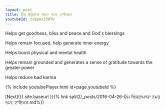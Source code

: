 ```yaml
---
layout: post
title: ਓਮ ਵੈਕੁੰਠਾਯ ਨਮਹ ੧੦੮ ਟਾਇਮਸ
youtubeId: zx8pms33HTU
---
```

 
 
Helps get goodness, bliss and peace and God's blessings
 
Helps remain focused, help generate inner energy 
 
Helps boost physical and mental health 
 
Helps remain grounded and generates a sense of gratitude towards the greater power 
 
Helps reduce bad karma
 
 
 
 


{% include youtubePlayer.html id=page.youtubeId %}
 
[Next]({{ site.baseurl }}{% link  split2/_posts/2016-04-26-ਓਮ ਵਿਸ਼ਰਾਮਾਯਾ ਨਮਹ ੧੦੮ ਟਾਇਮਸ.md%})
 
